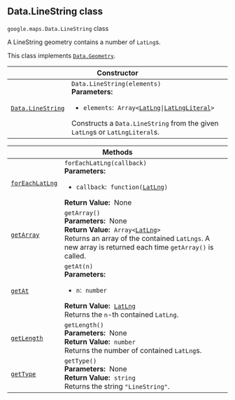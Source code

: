 
<devsite-heading text=" Data.LineString class" for="Data.LineString" level="h2" link="" toc="" back-to-top=""><h2 id="Data.LineString" is-upgraded="">Data.LineString class</h2></devsite-heading>
<p>
<code translate="no" dir="ltr"><span itemprop="path">google.maps</span>.<span itemprop="name">Data.LineString</span></code>
class
</p>
<p>A LineString geometry contains a number of <code translate="no" dir="ltr">LatLng</code>s.</p>
<p>This class implements
<code translate="no" dir="ltr"><a href="Data.Geometry.md">Data.Geometry</a></code>.
</p>
<div class="devsite-table-wrapper"><table class="constructors responsive" summary="class Data.LineString - Constructor">
<thead>
<tr><th colspan="2" id="Data.LineString.constructor">Constructor</th>
</tr></thead>
<tbody>
<tr>
<td><code translate="no" dir="ltr"><a class="secret-link" href="#Data.LineString.constructor"><span>Data.LineString</span></a></code></td>
<td><div><code translate="no" dir="ltr">Data.LineString(elements)</code></div>
<div class="desc"><strong>Parameters:</strong>&nbsp; <ul>
<li><code translate="no" dir="ltr">elements</code>:&nbsp; <code translate="no" dir="ltr">Array&lt;<a href="LatLng.md">LatLng</a>|<a href="LatLngLiteral.md">LatLngLiteral</a>&gt;</code></li>
</ul></div>
<div class="desc">Constructs a <code translate="no" dir="ltr">Data.LineString</code> from the given <code translate="no" dir="ltr">LatLng</code>s or <code translate="no" dir="ltr">LatLngLiteral</code>s.</div></td>
</tr>
</tbody>
</table></div>
<div class="devsite-table-wrapper"><table class="methods responsive" summary="class Data.LineString - Methods">
<thead>
<tr><th colspan="2">Methods</th>
</tr></thead>
<tbody>
<tr id="Data.LineString.forEachLatLng">
<td itemprop="property"><code translate="no" dir="ltr"><a class="secret-link" href="#Data.LineString.forEachLatLng"><span>forEachLatLng</span></a></code></td>
<td><div><code translate="no" dir="ltr">forEachLatLng(callback)</code></div>
<div class="desc"><strong>Parameters:</strong>&nbsp; <ul>
<li><code translate="no" dir="ltr">callback</code>:&nbsp; <code translate="no" dir="ltr">function(<a href="LatLng.md">LatLng</a>)</code></li>
</ul></div>
<div class="desc"><strong>Return Value:</strong>&nbsp; None</div>
<div class="desc"></div></td>
</tr>
<tr id="Data.LineString.getArray">
<td itemprop="property"><code translate="no" dir="ltr"><a class="secret-link" href="#Data.LineString.getArray"><span>getArray</span></a></code></td>
<td><div><code translate="no" dir="ltr">getArray()</code></div>
<div class="desc"><strong>Parameters:</strong>&nbsp; None</div>
<div class="desc"><strong>Return Value:</strong>&nbsp; <code translate="no" dir="ltr">Array&lt;<a href="LatLng.md">LatLng</a>&gt;</code></div>
<div class="desc">Returns an array of the contained <code translate="no" dir="ltr">LatLngs</code>. A new array is returned each time <code translate="no" dir="ltr">getArray()</code> is called.</div></td>
</tr>
<tr id="Data.LineString.getAt">
<td itemprop="property"><code translate="no" dir="ltr"><a class="secret-link" href="#Data.LineString.getAt"><span>getAt</span></a></code></td>
<td><div><code translate="no" dir="ltr">getAt(n)</code></div>
<div class="desc"><strong>Parameters:</strong>&nbsp; <ul>
<li><code translate="no" dir="ltr">n</code>:&nbsp; <code translate="no" dir="ltr">number</code></li>
</ul></div>
<div class="desc"><strong>Return Value:</strong>&nbsp; <code translate="no" dir="ltr"><a href="LatLng.md">LatLng</a></code></div>
<div class="desc">Returns the <code translate="no" dir="ltr">n</code>-th contained <code translate="no" dir="ltr">LatLng</code>.</div></td>
</tr>
<tr id="Data.LineString.getLength">
<td itemprop="property"><code translate="no" dir="ltr"><a class="secret-link" href="#Data.LineString.getLength"><span>getLength</span></a></code></td>
<td><div><code translate="no" dir="ltr">getLength()</code></div>
<div class="desc"><strong>Parameters:</strong>&nbsp; None</div>
<div class="desc"><strong>Return Value:</strong>&nbsp; <code translate="no" dir="ltr">number</code></div>
<div class="desc">Returns the number of contained <code translate="no" dir="ltr">LatLng</code>s.</div></td>
</tr>
<tr id="Data.LineString.getType">
<td itemprop="property"><code translate="no" dir="ltr"><a class="secret-link" href="#Data.LineString.getType"><span>getType</span></a></code></td>
<td><div><code translate="no" dir="ltr">getType()</code></div>
<div class="desc"><strong>Parameters:</strong>&nbsp; None</div>
<div class="desc"><strong>Return Value:</strong>&nbsp; <code translate="no" dir="ltr">string</code></div>
<div class="desc">Returns the string <code translate="no" dir="ltr">"LineString"</code>.</div></td>
</tr>
</tbody>
</table></div>
<script src="replace_links.js"></script>
